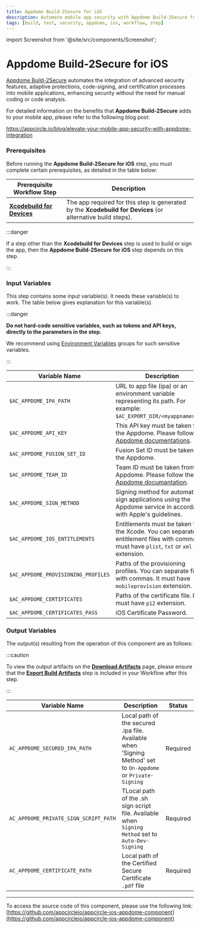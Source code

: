 ```yaml
---
title: Appdome Build-2Secure for iOS
description: Automate mobile app security with Appdome Build-2Secure for iOS. Enhance security without manual coding or code analysis.
tags: [build, test, security, appdome, ios, workflow, step]
---
```


import Screenshot from '@site/src/components/Screenshot';

# Appdome Build-2Secure for iOS

[Appdome Build-2Secure](https://apis.appdome.com/docs/integrate-in-cicd) automates the integration of advanced security features, adaptive protections, code-signing, and certification processes into mobile applications, enhancing security without the need for manual coding or code analysis.

For detailed information on the benefits that **Appdome Build-2Secure** adds to your mobile app, please refer to the following blog post:

https://appcircle.io/blog/elevate-your-mobile-app-security-with-appdome-integration

### Prerequisites

Before running the **Appdome Build-2Secure for iOS** step, you must complete certain prerequisites, as detailed in the table below:

| Prerequisite Workflow Step                                                                             | Description                                                                                                 |
| ------------------------------------------------------------------------------------------------------ | ----------------------------------------------------------------------------------------------------------- |
| [**Xcodebuild for Devices**](/workflows/ios-specific-workflow-steps/xcodebuild-for-devices) | The app required for this step is generated by the **Xcodebuild for Devices** (or alternative build steps). |

:::danger

If a step other than the **Xcodebuild for Devices** step is used to build or sign the app, then the **Appdome Build-2Secure for iOS** step depends on this step.

:::

<Screenshot url='https://cdn.appcircle.io/docs/assets/BE3049-domeOrder1.png' />

### Input Variables

This step contains some input variable(s). It needs these variable(s) to work. The table below gives explanation for this variable(s).

<Screenshot url='https://cdn.appcircle.io/docs/assets/BE3049-domeInput.png' />

:::danger

**Do not hard-code sensitive variables, such as tokens and API keys, directly to the parameters in the step.**

We recommend using [Environment Variables](/environment-variables/) groups for such sensitive variables.

:::

| Variable Name                       | Description                                                                                                                                                                                        | Status   |
| ----------------------------------- | -------------------------------------------------------------------------------------------------------------------------------------------------------------------------------------------------- | -------- |
| `$AC_APPDOME_IPA_PATH`              | URL to app file (ipa) or an environment variable representing its path. For example: `$AC_EXPORT_DIR/<myappname>.ipa`.                                                                             | Required |
| `$AC_APPDOME_API_KEY`               | This API key must be taken from the Appdome. Please follow the [Appdome documentations](https://apis.appdome.com/docs/getting-started#getting-and-resetting-your-appdomes-build2secure-api-token). | Required |
| `$AC_APPDOME_FUSION_SET_ID`         | Fusion Set ID must be taken from the Appdome.                                                                                                                                                      | Required |
| `$AC_APPDOME_TEAM_ID`               | Team ID must be taken from the Appdome. Please follow the [Appdome documantation](https://apis.appdome.com/docs/getting-started#getting-a-teams-id).                                               |          |
| `$AC_APPDOME_SIGN_METHOD`           | Signing method for automatically sign applications using the Appdome service in accordance with Apple's guidelines.                                                                                | Required |
| `$AC_APPDOME_IOS_ENTITLEMENTS`      | Entitlements must be taken from the Xcode. You can separate entitlement files with commas. It must have `plist`, `txt` or `xml` file extension.                                                    | Required |
| `$AC_APPDOME_PROVISIONING_PROFILES` | Paths of the provisioning profiles. You can separate files with commas. It must have `mobileprovision` extension.                                                                                  | Required |
| `$AC_APPDOME_CERTIFICATES`          | Paths of the certificate file. It must have `p12` extension.                                                                                                                                       |          |
| `$AC_APPDOME_CERTIFICATES_PASS`     | iOS Certificate Password.                                                                                                                                                                          | Required |

### Output Variables

The output(s) resulting from the operation of this component are as follows:

:::caution

To view the output artifacts on the [**Download Artifacts**](/workflows/common-workflow-steps/export-build-artifacts) page, please ensure that the [**Export Build Artifacts**](/workflows/common-workflow-steps/export-build-artifacts) step is included in your Workflow after this step.

:::

| Variable Name                          | Description                                                                                                   | Status   |
| -------------------------------------- | ------------------------------------------------------------------------------------------------------------- | -------- |
| `AC_APPDOME_SECURED_IPA_PATH`         | Local path of the secured .ipa file. Available when 'Signing Method' set to `On-Appdome` or `Private-Signing` | Required |
| `AC_APPDOME_PRIVATE_SIGN_SCRIPT_PATH` | TLocal path of the .sh sign script file. Available when `Signing Method` set to `Auto-Dev-Signing`            | Required |
| `AC_APPDOME_CERTIFICATE_PATH`         | Local path of the Certified Secure Certificate `.pdf` file                                                    | Required |

---

To access the source code of this component, please use the following link:
[https://github.com/appcircleio/appcircle-ios-appdome-component](https://github.com/appcircleio/appcircle-ios-appdome-component)
